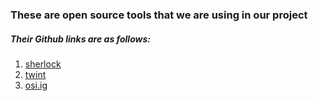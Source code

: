 ### These are open source tools that we are using in our project

##### Their Github links are as follows:

1. [sherlock](https://github.com/sherlock-project/sherlock)
2. [twint](https://github.com/twintproject/twint)
3. [osi.ig](https://github.com/th3unkn0n/osi.ig)